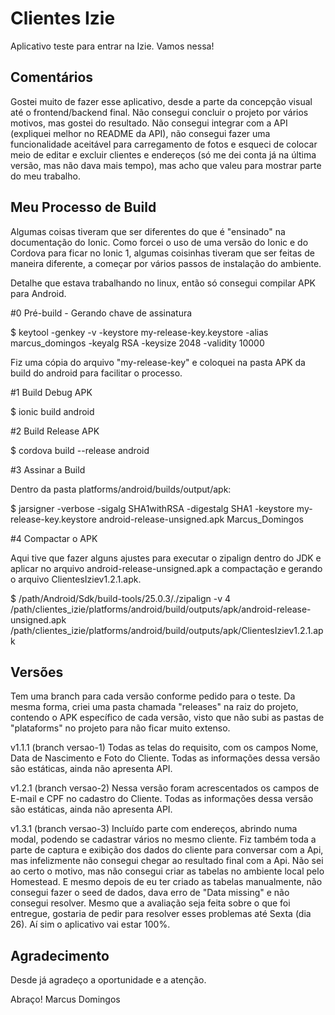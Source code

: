 # Clientes Izie

Aplicativo teste para entrar na Izie. Vamos nessa!

## Comentários ##

Gostei muito de fazer esse aplicativo, desde a parte da concepção visual até o frontend/backend final. Não consegui concluir o projeto por vários motivos, mas gostei do resultado. Não consegui integrar com a API (expliquei melhor no README da API), não consegui fazer uma funcionalidade aceitável para carregamento de fotos e esqueci de colocar meio de editar e excluir clientes e endereços (só me dei conta já na última versão, mas não dava mais tempo), mas acho que valeu para mostrar parte do meu trabalho.

## Meu Processo de Build ##

Algumas coisas tiveram que ser diferentes do que é "ensinado" na documentação do Ionic. Como forcei o uso de uma versão do Ionic e do Cordova para ficar no Ionic 1, algumas coisinhas tiveram que ser feitas de maneira diferente, a começar por vários passos de instalação do ambiente.

Detalhe que estava trabalhando no linux, então só consegui compilar APK para Android.

#0 Pré-build - Gerando chave de assinatura

$ keytool -genkey -v -keystore my-release-key.keystore -alias marcus_domingos -keyalg RSA -keysize 2048 -validity 10000

Fiz uma cópia do arquivo "my-release-key" e coloquei na pasta APK da build do android para facilitar o processo.

#1 Build Debug APK

$ ionic build android

#2 Build Release APK

$ cordova build --release android

#3 Assinar a Build

Dentro da pasta platforms/android/builds/output/apk:

$ jarsigner -verbose -sigalg SHA1withRSA -digestalg SHA1 -keystore my-release-key.keystore android-release-unsigned.apk Marcus_Domingos

#4 Compactar o APK

Aqui tive que fazer alguns ajustes para executar o zipalign dentro do JDK e aplicar no arquivo android-release-unsigned.apk a compactação e gerando o arquivo ClientesIziev1.2.1.apk.

$ /path/Android/Sdk/build-tools/25.0.3/./zipalign -v 4 /path/clientes_izie/platforms/android/build/outputs/apk/android-release-unsigned.apk /path/clientes_izie/platforms/android/build/outputs/apk/ClientesIziev1.2.1.apk

## Versões ##

Tem uma branch para cada versão conforme pedido para o teste. Da mesma forma, criei uma pasta chamada "releases" na raiz do projeto, contendo o APK específico de cada versão, visto que não subi as pastas de "plataforms" no projeto para não ficar muito extenso.

v1.1.1 (branch versao-1)
Todas as telas do requisito, com os campos Nome, Data de Nascimento e Foto do Cliente. Todas as informações dessa versão são estáticas, ainda não apresenta API.

v1.2.1 (branch versao-2)
Nessa versão foram acrescentados os campos de E-mail e CPF no cadastro do Cliente. Todas as informações dessa versão são estáticas, ainda não apresenta API.

v1.3.1 (branch versao-3)
Incluído parte com endereços, abrindo numa modal, podendo se cadastrar vários no mesmo cliente. Fiz também toda a parte de captura e exibição dos dados do cliente para conversar com a Api, mas infelizmente não consegui chegar ao resultado final com a Api. Não sei ao certo o motivo, mas não consegui criar as tabelas no ambiente local pelo Homestead. E mesmo depois de eu ter criado as tabelas manualmente, não consegui fazer o seed de dados, dava erro de "Data missing" e não consegui resolver. Mesmo que a avaliação seja feita sobre o que foi entregue, gostaria de pedir para resolver esses problemas até Sexta (dia 26). Aí sim o aplicativo vai estar 100%.

## Agradecimento ##

Desde já agradeço a oportunidade e a atenção.

Abraço!
Marcus Domingos
